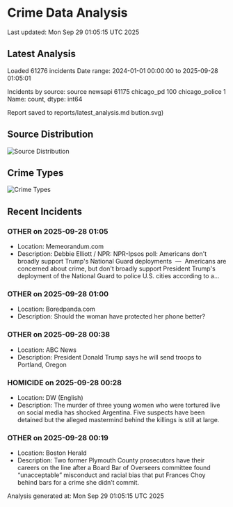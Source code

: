# Crime Data Analysis
Last updated: Mon Sep 29 01:05:15 UTC 2025

## Latest Analysis

Loaded 61276 incidents
Date range: 2024-01-01 00:00:00 to 2025-09-28 01:05:01

Incidents by source:
source
newsapi           61175
chicago_pd          100
chicago_police        1
Name: count, dtype: int64

Report saved to reports/latest_analysis.md
bution.svg)

## Source Distribution
![Source Distribution](images/source_distribution.svg)

## Crime Types
![Crime Types](images/crime_types.svg)

## Recent Incidents

### OTHER on 2025-09-28 01:05
- Location: Memeorandum.com
- Description: Debbie Elliott / NPR:
NPR-Ipsos poll: Americans don't broadly support Trump's National Guard deployments  —  Americans are concerned about crime, but don't broadly support President Trump's deployment of the National Guard to police U.S. cities according to a…


### OTHER on 2025-09-28 01:00
- Location: Boredpanda.com
- Description: Should the woman have protected her phone better?


### OTHER on 2025-09-28 00:38
- Location: ABC News
- Description: President Donald Trump says he will send troops to Portland, Oregon


### HOMICIDE on 2025-09-28 00:28
- Location: DW (English)
- Description: The murder of three young women who were tortured live on social media has shocked Argentina. Five suspects have been detained but the alleged mastermind behind the killings is still at large.


### OTHER on 2025-09-28 00:19
- Location: Boston Herald
- Description: Two former Plymouth County prosecutors have their careers on the line after a Board Bar of Overseers committee found “unacceptable” misconduct and racial bias that put Frances Choy behind bars for a crime she didn’t commit.

Analysis generated at: Mon Sep 29 01:05:15 UTC 2025
